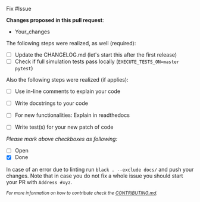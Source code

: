 Fix #Issue

**Changes proposed in this pull request**:
- Your_changes

The following steps were realized, as well (required):
- [ ] Update the CHANGELOG.md (let's start this after the first release)
- [ ] Check if full simulation tests pass locally (`EXECUTE_TESTS_ON=master pytest`)

Also the following steps were realized (if applies):
- [ ] Use in-line comments to explain your code
- [ ] Write docstrings to your code
- [ ] For new functionalities: Explain in readthedocs
- [ ] Write test(s) for your new patch of code


*Please mark above checkboxes as following:*
- [ ] Open
- [x] Done

In case of an error due to linting run `black . --exclude docs/` and push your changes.
Note that in case you do not fix a whole issue you should start your PR with `Address #xyz`.

<sub>*For more information on how to contribute check the [CONTRIBUTING.md](https://github.com/rl-institut/mvs_eland/blob/dev/CONTRIBUTING.md).*<sub>
